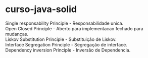 # curso-java-solid
Single responsability Principle - Responsabilidade unica.<br>
Open Closed Principle - Aberto para implementacao fechado para mudanças.<br>
Liskov Substitution Principle - Substituição de Liskov.<br>
Interface Segregation Principle - Segregação de interface.<br>
Dependency inversion Principle - Inversão de Dependencia.<br>
